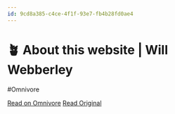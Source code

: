 ```yaml
---
id: 9cd8a385-c4ce-4f1f-93e7-fb4b28fd0ae4
---
```


# 🪴 About this website | Will Webberley
#Omnivore

[Read on Omnivore](https://omnivore.app/me/https-wilw-dev-this-191ede467d1)
[Read Original](https://wilw.dev/this)


